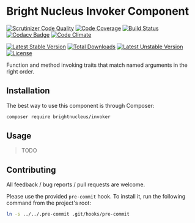 # Bright Nucleus Invoker Component

[![Scrutinizer Code Quality](https://scrutinizer-ci.com/g/brightnucleus/invoker/badges/quality-score.png?b=master)](https://scrutinizer-ci.com/g/brightnucleus/invoker/?branch=master)
[![Code Coverage](https://scrutinizer-ci.com/g/brightnucleus/invoker/badges/coverage.png?b=master)](https://scrutinizer-ci.com/g/brightnucleus/invoker/?branch=master)
[![Build Status](https://scrutinizer-ci.com/g/brightnucleus/invoker/badges/build.png?b=master)](https://scrutinizer-ci.com/g/brightnucleus/invoker/build-status/master)
[![Codacy Badge](https://api.codacy.com/project/badge/grade/a7cde09675204ef9a6ea00c9ab382f63)](https://www.codacy.com/app/BrightNucleus/invoker)
[![Code Climate](https://codeclimate.com/github/brightnucleus/invoker/badges/gpa.svg)](https://codeclimate.com/github/brightnucleus/invoker)

[![Latest Stable Version](https://poser.pugx.org/brightnucleus/invoker/v/stable)](https://packagist.org/packages/brightnucleus/invoker)
[![Total Downloads](https://poser.pugx.org/brightnucleus/invoker/downloads)](https://packagist.org/packages/brightnucleus/invoker)
[![Latest Unstable Version](https://poser.pugx.org/brightnucleus/invoker/v/unstable)](https://packagist.org/packages/brightnucleus/invoker)
[![License](https://poser.pugx.org/brightnucleus/invoker/license)](https://packagist.org/packages/brightnucleus/invoker)

Function and method invoking traits that match named arguments in the right order.

## Installation

The best way to use this component is through Composer:

```BASH
composer require brightnucleus/invoker
```

## Usage

> TODO

## Contributing

All feedback / bug reports / pull requests are welcome.

Please use the provided `pre-commit` hook. To install it, run the following command from the project's root:
```BASH
ln -s ../../.pre-commit .git/hooks/pre-commit
```

